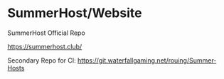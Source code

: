 # SummerHost/Website
SummerHost Official Repo

https://summerhost.club/


Secondary Repo for CI:
https://git.waterfallgaming.net/rouing/Summer-Hosts
